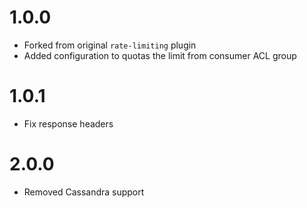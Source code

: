 # 1.0.0

* Forked from original `rate-limiting` plugin
* Added configuration to quotas the limit from consumer ACL group

# 1.0.1

* Fix response headers

# 2.0.0

* Removed Cassandra support
